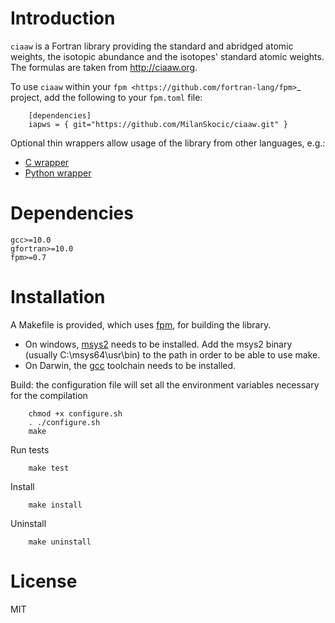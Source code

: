 # Introduction

`ciaaw` is a  Fortran library providing the standard and abridged atomic weights, 
the isotopic abundance and the isotopes' standard atomic weights.
The formulas are taken from http://ciaaw.org. 

To use `ciaaw` within your `fpm <https://github.com/fortran-lang/fpm>`_ project,
add the following to your `fpm.toml` file:

```
    [dependencies]
    iapws = { git="https://github.com/MilanSkocic/ciaaw.git" }
```

Optional thin wrappers allow usage of the library from other languages, e.g.:

* [C wrapper](https://github.com/MilanSkocic/ciaaw-capi)
* [Python wrapper](https://github.com/MilanSkocic/ciaaw-py)

# Dependencies

```
gcc>=10.0
gfortran>=10.0
fpm>=0.7
```

# Installation

A Makefile is provided, which uses [fpm](https://fpm.fortran-lang.org), for building the library.

* On windows, [msys2](https://www.msys2.org) needs to be installed. 
  Add the msys2 binary (usually C:\\msys64\\usr\\bin) to the path in order to be able to use make.
* On Darwin, the [gcc](https://formulae.brew.sh/formula/gcc) toolchain needs to be installed.

Build: the configuration file will set all the environment variables necessary for the compilation

```
    chmod +x configure.sh
    . ./configure.sh
    make
```

Run tests

```
    make test
```


Install

```
    make install
```

Uninstall

```
    make uninstall
```




# License

MIT
